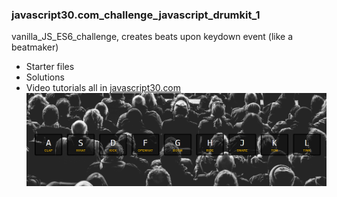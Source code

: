 ### javascript30.com_challenge_javascript_drumkit_1
vanilla_JS_ES6_challenge, creates beats upon keydown event (like a beatmaker)
* Starter files
* Solutions
* Video tutorials
                    all in [javascript30.com](https://javascript30.com)
![Project Snapshot](./Capture.PNG)
